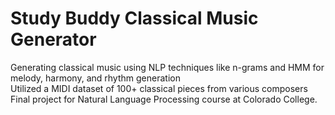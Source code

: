# Study Buddy Classical Music Generator
Generating classical music using NLP techniques like n-grams and HMM for melody, harmony, and rhythm generation \
Utilized a MIDI dataset of 100+ classical pieces from various composers\
Final project for Natural Language Processing course at Colorado College.
